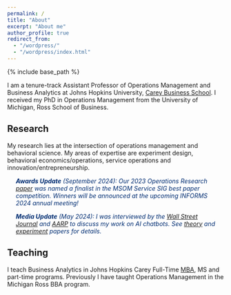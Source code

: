 ```yaml
---
permalink: /
title: "About"
excerpt: "About me"
author_profile: true
redirect_from: 
  - "/wordpress/"
  - "/wordpress/index.html"
---
```


{% include base_path %}

I am a tenure-track Assistant Professor of Operations Management and Business Analytics at Johns Hopkins University, [Carey Business School](https://carey.jhu.edu/).  I received my PhD in Operations Management from the University of Michigan, Ross School of Business.

## Research
My research lies at the intersection of operations management and behavioral science.  My areas of expertise are experiment design, behavioral economics/operations, service operations and innovation/entrepreneurship. 

<div style="margin-left: 20px; margin-right: 20px; color: #002D72;">
  <p><em><b>Awards Update</b> (September 2024): Our 2023 Operations Research  <a href="https://pubsonline.informs.org/doi/abs/10.1287/opre.2021.2211">paper</a> was named a finalist in the MSOM Service SIG best paper competition. Winners will be announced at the upcoming INFORMS 2024 annual meeting! </em></p>
  <p><em><b>Media Update</b> (May 2024): I was interviewed by the <a href="https://www.wsj.com/tech/ai/chatbots-consumer-sentiment-f045b6cd">Wall Street Journal</a> and <a href="https://www.aarp.org/benefits-discounts/members-only-access/info-2024/modern-problems-solutions-guide.html">AARP</a> to discuss my work on AI chatbots. See <a href="https://papers.ssrn.com/sol3/papers.cfm?abstract_id=4347448">theory</a> and <a href="https://papers.ssrn.com/sol3/papers.cfm?abstract_id=4283285">experiment</a> papers for details.</em></p>
</div>

## Teaching
I teach Business Analytics in Johns Hopkins Carey Full-Time [MBA](https://www.wsj.com/articles/johns-hopkins-university-reimagines-the-m-b-a-11579689000), MS and part-time programs. Previously I have taught Operations Management in the Michigan Ross BBA program.